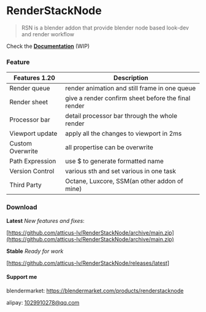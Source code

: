 # RenderStackNode ![![](docs/media/logo/blender%20logo.png)](https://img.shields.io/badge/blender-2.93%2B-red)

> RSN is a blender addon that provide blender node based look-dev and render workflow

Check the [**Documentation**](https://atticus-lv.github.io/RenderStackNode/#/) (WIP)



### Feature

| Features 1.20    | Description                                                  |
| ---------------- | ------------------------------------------------------------ |
| Render queue     | render animation and still frame in one queue                |
| Render sheet     | give a render confirm sheet before the final render          |
| Processor bar    | detail processor bar through the whole render                |
| Viewport update  | apply all the changes to viewport in 2ms                     |
| Custom Overwrite | all propertise can be overwrite                    |
| Path Expression  | use $ to generate formatted name                              |
| Version Control  | various sth and set various in one task |
| Third Party      | Octane, Luxcore, SSM(an other addon of mine)                 |



### Download

**Latest** *New features and fixes*:

[https://github.com/atticus-lv/RenderStackNode/archive/main.zip](https://github.com/atticus-lv/RenderStackNode/archive/main.zip)

**Stable** *Ready for work*

[https://github.com/atticus-lv/RenderStackNode/releases/latest]

#### Support me

blendermarket: https://blendermarket.com/products/renderstacknode

alipay: 1029910278@qq.com